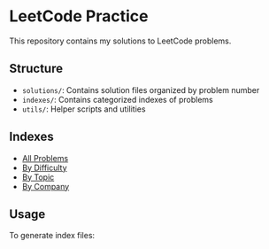 # LeetCode Practice

This repository contains my solutions to LeetCode problems.

## Structure
- `solutions/`: Contains solution files organized by problem number
- `indexes/`: Contains categorized indexes of problems
- `utils/`: Helper scripts and utilities

## Indexes
- [All Problems](indexes/all_problems.md)
- [By Difficulty](indexes/by_difficulty.md)
- [By Topic](indexes/by_topic.md)
- [By Company](indexes/by_company.md)

## Usage
To generate index files: